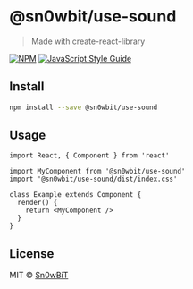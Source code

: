 # @sn0wbit/use-sound

> Made with create-react-library

[![NPM](https://img.shields.io/npm/v/@sn0wbit/use-sound.svg)](https://www.npmjs.com/package/@sn0wbit/use-sound) [![JavaScript Style Guide](https://img.shields.io/badge/code_style-standard-brightgreen.svg)](https://standardjs.com)

## Install

```bash
npm install --save @sn0wbit/use-sound
```

## Usage

```tsx
import React, { Component } from 'react'

import MyComponent from '@sn0wbit/use-sound'
import '@sn0wbit/use-sound/dist/index.css'

class Example extends Component {
  render() {
    return <MyComponent />
  }
}
```

## License

MIT © [Sn0wBiT](https://github.com/Sn0wBiT)
